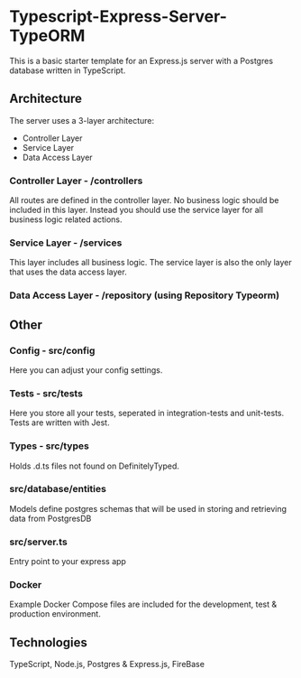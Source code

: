 # Typescript-Express-Server-TypeORM

This is a basic starter template for an Express.js server with a Postgres database written in TypeScript.

## Architecture

The server uses a 3-layer architecture:
- Controller Layer
- Service Layer
- Data Access Layer

### Controller Layer - /controllers

All routes are defined in the controller layer. No business logic should be included in this layer. Instead you should use the service layer for all business logic related actions.

### Service Layer - /services

This layer includes all business logic. The service layer is also the only layer that uses the data access layer.

### Data Access Layer - /repository (using Repository Typeorm)

## Other

### Config - src/config

Here you can adjust your config settings.

### Tests - src/tests

Here you store all your tests, seperated in integration-tests and unit-tests. Tests are written with Jest.

### Types - src/types

Holds .d.ts files not found on DefinitelyTyped.

### src/database/entities
Models define postgres schemas that will be used in storing and retrieving data from PostgresDB

### src/server.ts
Entry point to your express app

### Docker

Example Docker Compose files are included for the development, test & production environment.

## Technologies

TypeScript, Node.js, Postgres & Express.js, FireBase
